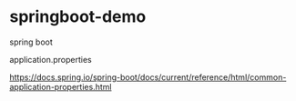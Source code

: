 # springboot-demo
spring boot

application.properties

https://docs.spring.io/spring-boot/docs/current/reference/html/common-application-properties.html

